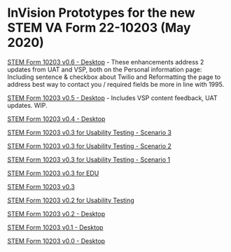 # InVision Prototypes for the new STEM VA Form 22-10203 (May 2020)  

[STEM Form 10203 v0.6 - Desktop](https://bahdigital.invisionapp.com/share/FAIAEVUYVKN) - These enhancements address 2 updates from UAT and VSP, both on the Personal information page: Including sentence & checkbox about Twilio and Reformatting the page to address best way to contact you / required fields be more in line with 1995.  

[STEM Form 10203 v0.5 - Desktop](https://bahdigital.invisionapp.com/share/DGIAEP75WKA) - Includes VSP content feedback, UAT updates. WIP.

[STEM Form 10203 v0.4 - Desktop](https://bahdigital.invisionapp.com/share/YFIAEHK8U2W)

[STEM Form 10203 v0.3 for Usability Testing - Scenario 3](https://bahdigital.invisionapp.com/share/ZQIAECCSG5D)  

[STEM Form 10203 v0.3 for Usability Testing - Scenario 2](https://bahdigital.invisionapp.com/share/GUIAECBJB5C)  

[STEM Form 10203 v0.3 for Usability Testing - Scenario 1](https://bahdigital.invisionapp.com/share/DTIAECACEWF)  

[STEM Form 10203 v0.3 for EDU](https://bahdigital.invisionapp.com/share/BQIAE8O42M8)  

[STEM Form 10203 v0.3](https://bahdigital.invisionapp.com/share/JHIAE4UVKA4)   

[STEM Form 10203 v0.2 for Usability Testing](https://bahdigital.invisionapp.com/share/WPIADZ0CXQF)  

[STEM Form 10203 v0.2 - Desktop](https://bahdigital.invisionapp.com/share/82IADYQQHZP)  

[STEM Form 10203 v0.1 - Desktop](https://bahdigital.invisionapp.com/share/AUIADV5GTC2)  

[STEM Form 10203 v0.0 - Desktop](https://bahdigital.invisionapp.com/share/MUIADS5R2HC)  


